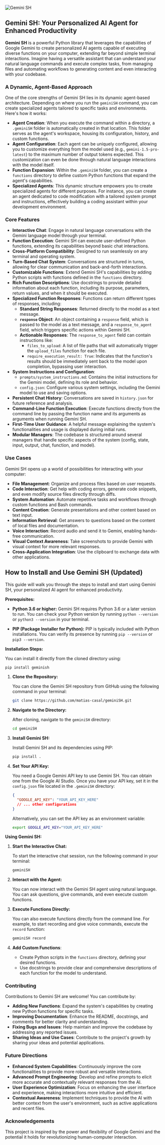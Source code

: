 ![Gemini SH](assets/GeminiSH.jpg)

## Gemini SH: Your Personalized AI Agent for Enhanced Productivity

**Gemini SH** is a powerful Python library that leverages the capabilities of Google Gemini to create personalized AI agents capable of executing diverse functions on your computer, extending far beyond simple terminal interactions. Imagine having a versatile assistant that can understand your natural language commands and execute complex tasks, from managing files and automating workflows to generating content and even interacting with your codebase.

### A Dynamic, Agent-Based Approach

One of the core strengths of Gemini SH lies in its dynamic agent-based architecture. Depending on where you run the `geminiSH` command, you can create specialized agents tailored to specific tasks and environments. Here's how it works:

- **Agent Creation**: When you execute the command within a directory, a `.geminiSH` folder is automatically created in that location. This folder serves as the agent's workspace, housing its configuration, history, and custom functions.
- **Agent Configuration**: Each agent can be uniquely configured, allowing you to customize everything from the model used (e.g., `gemini-1.5-pro-latest`) to the maximum number of output tokens expected. This customization can even be done through natural language interactions with the model itself.
- **Function Expansion**: Within the `.geminiSH` folder, you can create a `functions` directory to define custom Python functions that expand the agent's capabilities.
- **Specialized Agents**: This dynamic structure empowers you to create specialized agents for different purposes. For instance, you can create an agent dedicated to code modification with a tailored system prompt and instructions, effectively building a coding assistant within your development environment.

### Core Features

- **Interactive Chat**: Engage in natural language conversations with the Gemini language model through your terminal.
- **Function Execution**: Gemini SH can execute user-defined Python functions, extending its capabilities beyond basic chat interactions.
- **Cross-Platform Compatibility**: Designed to run seamlessly on any terminal and operating system.
- **Turn-Based Chat System**: Conversations are structured in turns, allowing for clear communication and back-and-forth interactions.
- **Customizable Functions**: Extend Gemini SH's capabilities by adding Python scripts with functions defined in the `functions` directory.
- **Rich Function Descriptions**: Use docstrings to provide detailed information about each function, including its purpose, parameters, return values, and when it should be executed.
- **Specialized Function Responses**: Functions can return different types of responses, including:
  - **Standard String Responses**: Returned directly to the model as a text message.
  - **`response` Object**: An object containing a `response` field, which is passed to the model as a text message, and a `response_to_agent` field, which triggers specific actions within Gemini SH.
  - **Actionable Responses**: The `response_to_agent` field can contain instructions like:
    - `files_to_upload`: A list of file paths that will automatically trigger the `upload_files` function for each file.
    - `require_execution_result: True`: Indicates that the function's results should be immediately sent back to the model upon completion, bypassing user interaction.
- **System Instructions and Configuration**:
  - `prompts/system_instructions.md`: Contains the initial instructions for the Gemini model, defining its role and behavior.
  - `config.json`: Configure various system settings, including the Gemini model to use and saving options.
- **Persistent Chat History**: Conversations are saved in `history.json` for future reference and analysis.
- **Command-Line Function Execution**: Execute functions directly from the command line by passing the function name and its arguments as arguments when running Gemini SH.
- **First-Time User Guidance**: A helpful message explaining the system's functionalities and usage is displayed during initial runs.
- **Modular Managers**: The codebase is structured around several managers that handle specific aspects of the system (config, state, input, output, chat, function, and model).

### Use Cases

Gemini SH opens up a world of possibilities for interacting with your computer:

- **File Management**: Organize and process files based on user requests.
- **Code Interaction**: Get help with coding errors, generate code snippets, and even modify source files directly through diffs.
- **System Automation**: Automate repetitive tasks and workflows through custom functions and Bash commands.
- **Content Creation**: Generate presentations and other content based on text input.
- **Information Retrieval**: Get answers to questions based on the content of local files and documentation.
- **Voice Interaction**: Record audio and send it to Gemini, enabling hands-free communication.
- **Visual Context Awareness**: Take screenshots to provide Gemini with visual context for more relevant responses.
- **Cross-Application Integration**: Use the clipboard to exchange data with other applications.

## How to Install and Use Gemini SH (Updated)

This guide will walk you through the steps to install and start using Gemini SH, your personalized AI agent for enhanced productivity.

**Prerequisites:**

- **Python 3.6 or higher:** Gemini SH requires Python 3.6 or a later version to run. You can check your Python version by running `python --version` or `python3 --version` in your terminal.

- **PIP (Package Installer for Python):** PIP is typically included with Python installations. You can verify its presence by running `pip --version` or `pip3 --version`.

**Installation Steps:**

You can install it directly from the cloned directory using:

```bash
pip install geminish
```

1. **Clone the Repository:**

   You can clone the Gemini SH repository from GitHub using the following command in your terminal:

   ```bash
   git clone https://github.com/matias-casal/geminiSH.git
   ```

2. **Navigate to the Directory:**

   After cloning, navigate to the `geminiSH` directory:

   ```bash
   cd geminiSH
   ```

3. **Install Gemini SH:**

   Install Gemini SH and its dependencies using PIP:

   ```bash
   pip install .
   ```

4. **Set Your API Key:**

   You need a Google Gemini API key to use Gemini SH. You can obtain one from the Google AI Studio. Once you have your API key, set it in the `config.json` file located in the `.geminiSH` directory:

   ```json
   {
     "GOOGLE_API_KEY": "YOUR_API_KEY_HERE"
     // ... other configurations
   }
   ```

   Alternatively, you can set the API key as an environment variable:

   ```bash
   export GOOGLE_API_KEY="YOUR_API_KEY_HERE"
   ```

**Using Gemini SH:**

1. **Start the Interactive Chat:**

   To start the interactive chat session, run the following command in your terminal:

   ```bash
   geminiSH
   ```

2. **Interact with the Agent:**

   You can now interact with the Gemini SH agent using natural language. You can ask questions, give commands, and even execute custom functions.

3. **Execute Functions Directly:**

   You can also execute functions directly from the command line. For example, to start recording and give voice commands, execute the `record` function:

   ```bash
   geminiSH record
   ```

4. **Add Custom Functions**:
   - Create Python scripts in the `functions` directory, defining your desired functions.
   - Use docstrings to provide clear and comprehensive descriptions of each function for the model to understand.

### Contributing

Contributions to Gemini SH are welcome! You can contribute by:

- **Adding New Functions**: Expand the system's capabilities by creating new Python functions for specific tasks.
- **Improving Documentation**: Enhance the README, docstrings, and comments for better clarity and understanding.
- **Fixing Bugs and Issues**: Help maintain and improve the codebase by addressing any reported issues.
- **Sharing Ideas and Use Cases**: Contribute to the project's growth by sharing your ideas and potential applications.

### Future Directions

- **Enhanced System Capabilities**: Continuously improve the core functionalities to provide more robust and versatile interactions.
- **Advanced Prompt Engineering**: Develop and refine prompts to elicit more accurate and contextually relevant responses from the AI.
- **User Experience Optimization**: Focus on enhancing the user interface and experience, making interactions more intuitive and efficient.
- **Contextual Awareness**: Implement techniques to provide the AI with better context from the user's environment, such as active applications and recent files.

### Acknowledgements

This project is inspired by the power and flexibility of Google Gemini and the potential it holds for revolutionizing human-computer interaction.
